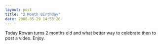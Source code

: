 ```yaml
---
layout: post
title: "2 Month Birthday"
date: 2008-05-29 14:53:26
---
```

Today Rowan turns 2 months old and what better way to celebrate then to post a video. Enjoy.
